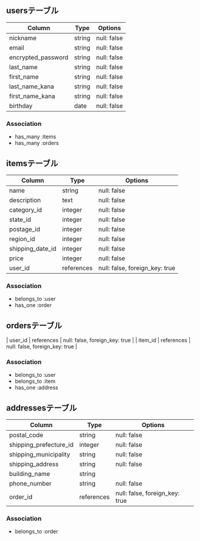 ## usersテーブル
| Column               | Type       | Options                        |
| ------               | ---------- | ------------------------------ |
| nickname             | string     | null: false                    |
| email                | string     | null: false                    |
| encrypted_password   | string     | null: false                    |
| last_name            | string     | null: false                    |
| first_name           | string     | null: false                    |
| last_name_kana       | string     | null: false                    |
| first_name_kana      | string     | null: false                    |
| birthday             | date       | null: false                    |

### Association
- has_many :items
- has_many :orders

## itemsテーブル
| Column               | Type       | Options                        |
| ------               | ---------- | ------------------------------ |
| name                 | string     | null: false                    |
| description          | text       | null: false                    |
| category_id          | integer    | null: false                    |
| state_id             | integer    | null: false                    |
| postage_id           | integer    | null: false                    |
| region_id            | integer    | null: false                    |
| shipping_date_id     | integer    | null: false                    |
| price                | integer    | null: false                    |
| user_id              | references | null: false, foreign_key: true |

### Association
- belongs_to :user
- has_one    :order

## ordersテーブル
| user_id              | references | null: false, foreign_key: true |
| item_id              | references | null: false, foreign_key: true |

### Association
- belongs_to :user
- belongs_to :item
- has_one    :address

## addressesテーブル
| Column                  | Type       | Options                        |
| ------                  | ---------- | ------------------------------ |
| postal_code             | string     | null: false                    |
| shipping_prefecture_id  | integer    | null: false                    |
| shipping_municipality   | string     | null: false                    |
| shipping_address        | string     | null: false                    |
| building_name           | string     |                                |
| phone_number            | string     | null: false                    |
| order_id                | references | null: false, foreign_key: true |


### Association
- belongs_to :order

